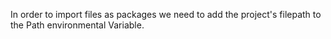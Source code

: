 In order to import files as packages we need to add the project's filepath to the Path environmental Variable.